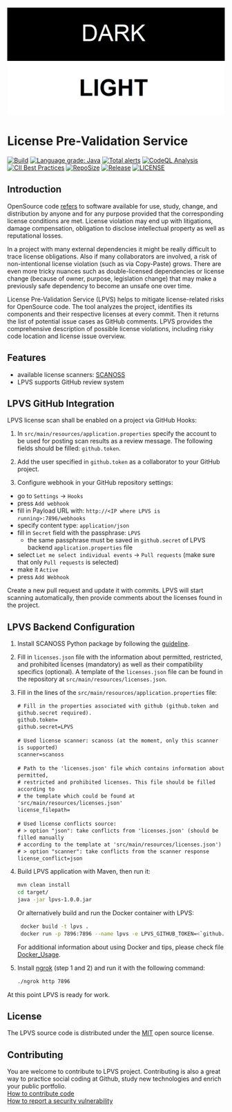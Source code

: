 
![Logo for dark mode](doc/lpvs-dark.png#gh-dark-mode-only)
![Logo for light mode](doc/lpvs-light.png#gh-light-mode-only)

# License Pre-Validation Service

[![Build](https://github.com/samsung/lpvs/workflows/Build/badge.svg)](https://github.com/samsung/lpvs/actions?query=workflow%3ABuild)
[![Language grade: Java](https://img.shields.io/lgtm/grade/java/g/Samsung/LPVS.svg?logo=lgtm&logoWidth=18)](https://lgtm.com/projects/g/Samsung/LPVS/context:java)
[![Total alerts](https://img.shields.io/lgtm/alerts/g/Samsung/LPVS.svg?logo=lgtm&logoWidth=18)](https://lgtm.com/projects/g/Samsung/LPVS/alerts/)
[![CodeQL Analysis](https://github.com/Samsung/LPVS/workflows/CodeQL%20Analysis/badge.svg)](https://github.com/Samsung/LPVS/actions?query=workflow%3A%22CodeQL+Analysis%22)
[![CII Best Practices](https://bestpractices.coreinfrastructure.org/projects/6309/badge)](https://bestpractices.coreinfrastructure.org/projects/6309)
[![RepoSize](https://img.shields.io/github/repo-size/samsung/lpvs.svg)](https://github.com/Samsung/LPVS)
[![Release](https://img.shields.io/github/v/release/samsung/lpvs.svg)](https://github.com/Samsung/LPVS/releases)
[![LICENSE](https://img.shields.io/github/license/samsung/lpvs.svg)](https://github.com/Samsung/LPVS/blob/main/LICENSE)

## Introduction
OpenSource code [refers](https://en.wikipedia.org/wiki/Open-source_software) to software available for use, study, change, and distribution by anyone and for any purpose provided that the corresponding license conditions are met. License violation may end up with litigations, damage compensation, obligation to disclose intellectual property as well as reputational losses. 

In a project with many external dependencies it might be really difficult to trace license obligations. Also if many collaborators are involved, a risk of non-intentional license violation (such as via Copy-Paste) grows. There are even more tricky nuances such as double-licensed dependencies or license change (because of owner, purpose, legislation change) that may make a previously safe dependency to become an unsafe one over time.

License Pre-Validation Service (LPVS) helps to mitigate license-related risks for OpenSource code. The tool analyzes the project, identifies its components and their respective licenses at every commit. Then it returns the list of potential issue cases as GitHub comments. LPVS provides the comprehensive description of possible license violations, including  risky code location and license issue overview.

## Features

- available license scanners: [SCANOSS](https://www.scanoss.com)
- LPVS supports GitHub review system

## LPVS GitHub Integration

LPVS license scan shall be enabled on a project via GitHub Hooks:

1. In `src/main/resources/application.properties` specify the account to be used for posting scan results as a review message. The following fields should be filled: `github.token`.

2. Add the user specified in `github.token` as a collaborator to your GitHub project.

3. Configure webhook in your GitHub repository settings:
- go to `Settings` -> `Hooks`
- press `Add webhook`
- fill in Payload URL with: `http://<IP where LPVS is running>:7896/webhooks`
- specify content type: `application/json`
- fill in `Secret` field with the passphrase: `LPVS`
  - the same passphrase must be saved in `github.secret` of LPVS backend `application.properties` file
- select `Let me select individual events` -> `Pull requests` (make sure that only `Pull requests` is selected)
- make it `Active`
- press `Add Webhook`
    
Create a new pull request and update it with commits. 
LPVS will start scanning automatically, then provide comments about the licenses found in the project. 

## LPVS Backend Configuration

1. Install SCANOSS Python package by following the [guideline](https://github.com/scanoss/scanoss.py#installation).

2. Fill in `licenses.json` file with the information about permitted, restricted, and prohibited licenses (mandatory) as well as their compatibility specifics (optional). 
A template of the `licenses.json` file can be found in the repository at `src/main/resources/licenses.json`.

3. Fill in the lines of the `src/main/resources/application.properties` file:
    ```text
   # Fill in the properties associated with github (github.token and github.secret required).
   github.token=
   github.secret=LPVS

   # Used license scanner: scanoss (at the moment, only this scanner is supported)
    scanner=scanoss

   # Path to the 'licenses.json' file which contains information about permitted,
   # restricted and prohibited licenses. This file should be filled according to
   # the template which could be found at 'src/main/resources/licenses.json'
    license_filepath=

   # Used license conflicts source:
   # > option "json": take conflicts from 'licenses.json' (should be filled manually
   # according to the template at 'src/main/resources/licenses.json')
   # > option "scanner": take conflicts from the scanner response
    license_conflict=json
    ```

4. Build LPVS application with Maven, then run it:
    ```bash
    mvn clean install
    cd target/
    java -jar lpvs-1.0.0.jar
    ```

   Or alternatively build and run the Docker container with LPVS:
   ```bash
    docker build -t lpvs .
    docker run -p 7896:7896 --name lpvs -e LPVS_GITHUB_TOKEN=<`github.token`> lpvs:latest
    ```
    For additional information about using Docker and tips, please check file [Docker_Usage](.github/Docker_Usage.md).
    
5. Install [ngrok](https://dashboard.ngrok.com/get-started) (step 1 and 2) and run it with the following command:
    ```bash
    ./ngrok http 7896 
    ```    
At this point LPVS is ready for work.   

## License

The LPVS source code is distributed under the [MIT](https://opensource.org/licenses/MIT) open source license.

## Contributing

You are welcome to contribute to LPVS project. 
Contributing is also a great way to practice social coding at Github, study new technologies and enrich your public portfolio.  
[How to contribute code](.github/CONTRIBUTING.md)  
[How to report a security vulnerability](.github/SECURITY.md)  
